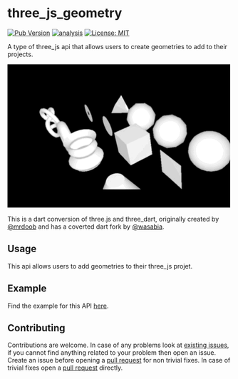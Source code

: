# three_js_geometry

[![Pub Version](https://img.shields.io/pub/v/three_js_geometry)](https://pub.dev/packages/three_js_geometry)
[![analysis](https://github.com/Knightro63/three_js/actions/workflows/flutter.yml/badge.svg)](https://github.com/Knightro63/three_js/actions/)
[![License: MIT](https://img.shields.io/badge/license-MIT-purple.svg)](https://opensource.org/licenses/MIT)

A type of three_js api that allows users to create geometries to add to their projects.

<picture>
  <img alt="Gif of dash." src="https://github.com/Knightro63/three_js/blob/main/packages/three_js_geometry/assets/example.gif?raw=true">
</picture>

This is a dart conversion of three.js and three_dart, originally created by [@mrdoob](https://github.com/mrdoob) and has a coverted dart fork by [@wasabia](https://github.com/wasabia).

## Usage

This api allows users to add geometries to their three_js projet.

## Example

Find the example for this API [here](https://github.com/Knightro63/three_js/tree/main/packages/three_js_geometry/example/lib/main.dart).

## Contributing

Contributions are welcome.
In case of any problems look at [existing issues](https://github.com/Knightro63/three_js/issues), if you cannot find anything related to your problem then open an issue.
Create an issue before opening a [pull request](https://github.com/Knightro63/three_js/pulls) for non trivial fixes.
In case of trivial fixes open a [pull request](https://github.com/Knightro63/three_js/pulls) directly.
